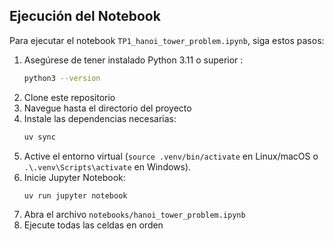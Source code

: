 ## Ejecución del Notebook

Para ejecutar el notebook `TP1_hanoi_tower_problem.ipynb`, siga estos pasos:

1. Asegúrese de tener instalado Python 3.11 o superior :
    ```bash
    python3 --version
    ```
2. Clone este repositorio
3. Navegue hasta el directorio del proyecto
4. Instale las dependencias necesarias:
   ```bash
   uv sync
   ```
5. Active el entorno virtual (`source .venv/bin/activate` en Linux/macOS o `.\.venv\Scripts\activate` en Windows).
6. Inicie Jupyter Notebook:
   ```bash
   uv run jupyter notebook
   ```
7. Abra el archivo `notebooks/hanoi_tower_problem.ipynb`
8. Ejecute todas las celdas en orden